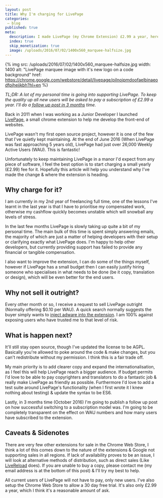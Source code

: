 ```yaml
---
layout: post
title: Why I'm charging for LivePage
categories:
 – blog
published: true
meta:
  description: I made LivePage (my Chrome Extension) £2.99 a year, here is the explanation of why, and my future plans.
  index: true
  skip_monetization: true
  image: /uploads/2016/07/02/1400x560_marquee-halfsize.jpg
---
```


{% img src: /uploads/2016/07/02/1400x560_marquee-halfsize.jpg width: 1400 alt: "LivePage marquee image with it's new logo on a code background" href: https://chrome.google.com/webstore/detail/livepage/pilnojpmdoofaelbinaeodfpjheijkbh?hl=en %}

*TL;DR: A lot of my personal time is going into supporting LivePage. To keep the quality up all new users will be asked to pay a subscription of £2.99 a year. I'll do a [follow up post in 3 months](/2016/10/29/lessons-learnt-from-monetising-my-chrome-extension.html) time.*

Back in 2011 when I was working as a Junior Developer I launched [LivePage](https://chrome.google.com/webstore/detail/livepage/pilnojpmdoofaelbinaeodfpjheijkbh?hl=en), a small chrome extension to help me develop the front-end of websites.

LivePage wasn't my first open source project, however it is one of the few that I've quietly kept maintaining. At the end of June 2016 (When LivePage was fast approaching 5 years old), LivePage had just over 26,000 Weekly Active Users (WAU). This is fantastic!

Unfortunately to keep maintaining LivePage in a manor I'd expect from any piece of software, I feel the best option is to start charging a small yearly (£2.99) fee for it. Hopefully this article will help you understand why I've made the change & where the extension is heading.

## Why charge for it?

I am currently in my 2nd year of freelancing full time, one of the lessons I've learnt in the last year is that I have to prioritise my compensated work, otherwise my cashflow quickly becomes unstable which will snowball any levels of stress.

In the last few months LivePage is slowly taking up quite a bit of my personal time. The main bulk of this time is spent simply answering emails, the majority of which are just a matter of helping developers with their setup or clarifying exactly what LivePage does. I'm happy to help other developers, but currently providing support has failed to provide any financial or tangible compensation.

I also want to improve the extension, I can do some of the things myself, however if LivePage has a small budget then I can easily justify hiring someone who specialises in what needs to be done (be it copy, translation or design), which will be even better for the end users.

## Why not sell it outright?

Every other month or so, I receive a request to sell LivePage outright (Normally offering $0.10 per WAU). A quick search normally suggests the buyer simply wants to [inject adware into the extension](https://www.labnol.org/internet/sold-chrome-extension/28377/). I am 100% against exposing users who have trusted me to that level of risk.

## What is happen next?

It'll still stay open source, though I've updated the license to be AGPL. Basically you're allowed to poke around the code & make changes, but you can't redistribute without my permission. I think this is a fair trade off.

My main priority is to add clearer copy and expand the internationalisation, as I feel this will help LivePage reach a bigger audience. If budget permits I'd love to be able to pay copyrighters and translators to do a fantastic job & really make LivePage as friendly as possible. Furthermore I'd love to add a test suite around LivePage's functionality (when I first wrote it I knew nothing about testing) & update the syntax to be ES6.

Lastly, in 3 months time (October 2016) I'm going to publish a follow up post on how successful switching to a subscription model was. I'm going to be completely transparent on the effect on WAU numbers and how many users have subscribed to the extension. 

## Caveats & Sidenotes

There are very few other extensions for sale in the Chrome Web Store, I think a lot of this comes down to the nature of the extensions & Google not supporting sales in all regions. If lack of availability proves to be an issue, I will look at alternative methods of distribution, such as direct sales (Like [LiveReload](http://livereload.com/) does). If you are unable to buy a copy, please contact me (my email address is at the bottom of this post) & I'll try my best to help.

All current users of LivePage will not have to pay, only new users. I've also setup the Chrome Web Store to allow a 30 day free trial. It's also only £2.99 a year, which I think it's a reasonable amount of ask.
